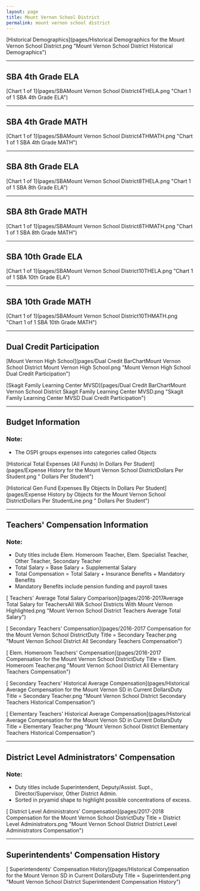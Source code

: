 ```yaml
---
layout: page
title: Mount Vernon School District
permalink: mount vernon school district
---
```



[Historical Demographics](pages/Historical Demographics for the Mount Vernon School District.png "Mount Vernon School District Historical Demographics")

___

## SBA 4th Grade ELA

[Chart 1 of 1](pages/SBAMount Vernon School District4THELA.png "Chart 1 of 1 SBA 4th Grade ELA")


___

## SBA 4th Grade MATH

[Chart 1 of 1](pages/SBAMount Vernon School District4THMATH.png "Chart 1 of 1 SBA 4th Grade MATH")


___

## SBA 8th Grade ELA

[Chart 1 of 1](pages/SBAMount Vernon School District8THELA.png "Chart 1 of 1 SBA 8th Grade ELA")


___

## SBA 8th Grade MATH

[Chart 1 of 1](pages/SBAMount Vernon School District8THMATH.png "Chart 1 of 1 SBA 8th Grade MATH")


___

## SBA 10th Grade ELA

[Chart 1 of 1](pages/SBAMount Vernon School District10THELA.png "Chart 1 of 1 SBA 10th Grade ELA")


___

## SBA 10th Grade MATH

[Chart 1 of 1](pages/SBAMount Vernon School District10THMATH.png "Chart 1 of 1 SBA 10th Grade MATH")


___

## Dual Credit Participation

[Mount Vernon High School](pages/Dual Credit BarChartMount Vernon School District Mount Vernon High School.png "Mount Vernon High School Dual Credit Participation")

[Skagit Family Learning Center MVSD](pages/Dual Credit BarChartMount Vernon School District Skagit Family Learning Center MVSD.png "Skagit Family Learning Center MVSD Dual Credit Participation")


___

## Budget Information
### Note:
- The OSPI groups expenses into categories called Objects

[Historical Total Expenses (All Funds) In Dollars Per Student](pages/Expense History for the Mount Vernon School DistrictDollars Per Student.png " Dollars Per Student")

[Historical Gen Fund Expenses By Objects In Dollars Per Student](pages/Expense History by Objects for the Mount Vernon School DistrictDollars Per StudentLine.png " Dollars Per Student")


___

## Teachers' Compensation Information
### Note:
- Duty titles include Elem. Homeroom Teacher, Elem. Specialist Teacher, Other Teacher, Secondary Teacher
- Total Salary = Base Salary + Supplemental Salary
- Total Compensation = Total Salary + Insurance Benefits + Mandatory Benefits
- Mandatory Benefits include pension funding and payroll taxes

[ Teachers' Average Total Salary Comparison](pages/2016-2017Average Total Salary for TeachersAll WA School Districts With Mount Vernon Highlighted.png "Mount Vernon School District Teachers Average Total Salary")

[ Secondary Teachers' Compensation](pages/2016-2017 Compensation for the Mount Vernon School DistrictDuty Title = Secondary Teacher.png "Mount Vernon School District All Secondary Teachers Compensation")

[ Elem. Homeroom Teachers' Compensation](pages/2016-2017 Compensation for the Mount Vernon School DistrictDuty Title = Elem. Homeroom Teacher.png "Mount Vernon School District All Elementary Teachers Compensation")

[ Secondary Teachers' Historical Average Compensation](pages/Historical Average Compensation for the Mount Vernon SD in Current DollarsDuty Title = Secondary Teacher.png "Mount Vernon School District Secondary Teachers Historical Compensation")

[ Elementary Teachers' Historical Average Compensation](pages/Historical Average Compensation for the Mount Vernon SD in Current DollarsDuty Title = Elementary Teacher.png "Mount Vernon School District Elementary Teachers Historical Compensation")


___

## District Level Administrators' Compensation

### Note:
- Duty titles include Superintendent, Deputy/Assist. Supt., Director/Supervisor, Other District Admin.
- Sorted in pryamid shape to highlight possible concentrations of excess.

[ District Level Administrators' Compensation](pages/2017-2018 Compensation for the Mount Vernon School DistrictDuty Title = District Level Administrators.png "Mount Vernon School District District Level Administrators Compensation")


___

## Superintendents' Compensation History

[ Superintendents' Compensation History](pages/Historical Compensation for the Mount Vernon SD in Current DollarsDuty Title = Superintendent.png "Mount Vernon School District Superintendent Compensation History")

